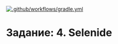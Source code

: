 [![.github/workflows/gradle.yml](https://github.com/MaxAcrata/Selenide2.2/actions/workflows/gradle.yml/badge.svg)](https://github.com/MaxAcrata/Selenide2.2/actions/workflows/gradle.yml)
# Задание: 4. Selenide
